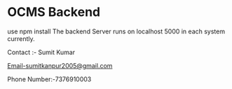 # OCMS Backend

use npm install
The backend Server runs on localhost 5000 in each system currently.


Contact :-
Sumit Kumar

Email-sumitkanpur2005@gmail.com

Phone Number:-7376910003
